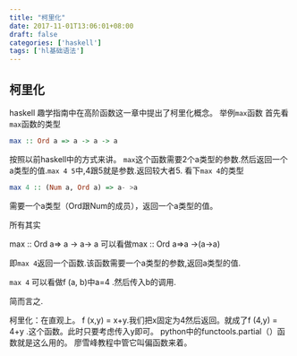 ```yaml
---
title: "柯里化"
date: 2017-11-01T13:06:01+08:00
draft: false
categories: ['haskell']
tags: ['hl基础语法']
---
```

## 柯里化
haskell 趣学指南中在高阶函数这一章中提出了柯里化概念。
举例`max`函数
首先看`max`函数的类型
```haskell
max :: Ord a => a -> a -> a
```
按照以前haskell中的方式来讲。
`max`这个函数需要2个a类型的参数.然后返回一个a类型的值.`max 4 5`中,4跟5就是参数.返回较大者5.
看下`max 4`的类型
```haskell
max 4 :: (Num a, Ord a) => a- >a
```
需要一个a类型（Ord跟Num的成员），返回一个a类型的值。

所有其实

max :: Ord a=> a -> a-> a 可以看做max :: Ord a=>a ->(a->a)

即`max 4`返回一个函数.该函数需要一个a类型的参数,返回a类型的值.

`max 4` 可以看做f (a, b)中a=4 .然后传入b的调用.

简而言之.

柯里化：在直观上。 f (x,y) = x+y.我们把x固定为4然后返回。就成了f (4,y) = 4+y .这个函数。此时只要考虑传入y即可。
python中的functools.partial（）函数就是这么用的。 廖雪峰教程中管它叫偏函数来着。
